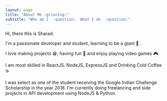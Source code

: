 ```yaml
---
layout: page
title: "About Me :grinning:"
subtitle: "Who am I  :question:  What I do  :question:"
---
```


Hi, there this is Sharad.

I'm a passionate developer and student, learning to be a giant :muscle: . 

I love making projects :grin:, having fun :metal: and enjoy playing video games :video_game:.

I am most skilled in ReactJS, NodeJS, ExpressJS and Drinking Cold    Coffee :coffee:

I was select as one of the student receiving the Google Indian Challenge Scholarship in the year 2018.
I'm currently doing freelancing and side projects in API development using NodeJS & Python.

<style>
#content {
    font-size: calc(1vw + 1rem);
}   
</style>
